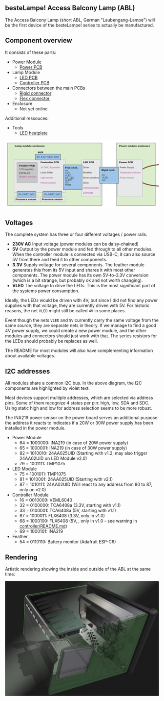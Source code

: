 <!--
SPDX-FileCopyrightText: 2024 Lena Schimmel <mail@lenaschimmel.de>
SPDX-License-Identifier: CC-BY-SA-4.0

[besteLampe!](https://lenaschimmel.de/besteLampe!) © 2024 by [Lena Schimmel](mailto:mail@lenaschimmel.de) is licensed under [CC BY-SA 4.0](http://creativecommons.org/licenses/by-sa/4.0/?ref=chooser-v1)
-->
## besteLampe! Access Balcony Lamp (ABL)
The Access Balcony Lamp (short ABL, German "Laubengang-Lampe") will be the first device of the besteLampe! series to actually be manufactured.

## Component overview
It consists of these parts:
 - Power Module
   - [Power PCB](./power/)
 - Lamp Module 
   - [LED PCB](./LED_Module_E/)
   - [Controller PCB](./controller/)
 - Connectors between the main PCBs
   - [Rigid connector](./rigid_connector/)
   - [Flex connector](./flex_connector/)
 - Enclosure
   - Not yet online

Additional ressouces:
 - Tools
   - [LED heatplate](./LED_heatplate/)

![Simplified diagram of modules and components](./ABL%20Components.png)

## Voltages
The complete system has three or four different voltages / power rails:
 - **230V AC** Input voltage (power modules can be daisy-chained)
 - **5V** Output by the power module and fed through to all other modules. When the controller module is connected via USB-C, it can also source 5V from there and feed it to other components.
 - **3.3V** Supply voltage for several components. The feather module generates this from its 5V input and shares it with most other components. The power module has its own 5V-to-3.3V conversion (which is a bit strange, but probably ok and not worth changing).
 - **VLED** The voltage to drive the LEDs. This is the most significant part of the systems power consumption.

Ideally, the LEDs would be driven with 4V, but since I did not find any power supplies with that voltage, they are currently driven with 5V. For historic reasons, the net `VLED` might still be called `4V` in some places.

Event though the nets `VLED` and `5V` currently carry the same voltage from the same source, they are separate nets in theory. If we manage to find a good 4V power supply, we could create a new power module, and the other modules and connectors should just work with that. The series resistors for the LEDs should probably be replaces as well.

The README for most modules will also have complementing information about available voltages.

## I2C addresses
All modules share a common I2C bus. In the above diagram, the I2C components are highlighted by violet text.

Most devices support multiple addresses, which are selected via address pins. Some of them recognize 4 states per pin: high, low, SDA and SDC. Using static high and low for address selection seems to be more robust.

The INA219 power sensor on the power board serves an additional purpose: the address it reacts to indicates if a 20W or 30W power supply has been installed in the power module.

 - Power Module
    - 64 = 1000000: INA219 (in case of 20W power supply)
    - 65 = 1000001: INA219 (in case of 30W power supply)
    - 82 = 1010010: 24AA025UID (Starting with v1.2, may also trigger 24AA02UID on LED Module v2.0)
    - 79 = 1001111: TMP1075
 - LED Module
    - 75 = 1001011: TMP1075
    - 81 = 1010001: 24AA025UID (Starting with v2.1)
    - 87 = 1010111: 24AA02UID (Will react to any address from 80 to 87, only on v2.0)
 - Controller Module
    - 16 = 0010000: VEML6040
    - 32 = 0100000: TCA6408a (3.3V, starting with v1.1)
    - 33 = 0100001: TCA6408a (5V, starting with v1.1)
    - 67 = 1000011: FLX6408 (3.3V, only in v1.0)
    - 68 = 1000100: FLX6408 (5V, , only in v1.0 - see warning in [controller/README.md](controller/README.md))
    - 69 = 1000101: INA219
 - Feather
    - 54 = 0110110:	Battery monitor (Adafruit ESP-C6)

## Rendering
Artistic rendering showing the inside and outside of the ABL at the same time:

![Image as described above](../../assets/enclosure_semi.jpg)